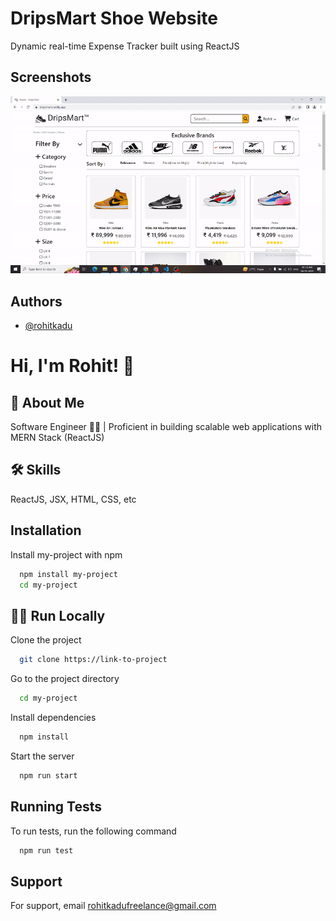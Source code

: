 
# DripsMart Shoe Website

Dynamic real-time Expense Tracker built using ReactJS


## Screenshots

![App Screenshot](https://raw.githubusercontent.com/rohitkadu/DripsMart/main/Output/dripsmart-output.gif)


## Authors

- [@rohitkadu](https://www.github.com/rohitkadu)


# Hi, I'm Rohit! 👋


## 🚀 About Me
Software Engineer 👨‍💻 | Proficient in building scalable web applications with MERN Stack (ReactJS)


## 🛠 Skills
ReactJS, JSX, HTML, CSS, etc


## Installation

Install my-project with npm

```bash
  npm install my-project
  cd my-project
```
    
## 👨‍💻 Run Locally

Clone the project

```bash
  git clone https://link-to-project
```

Go to the project directory

```bash
  cd my-project
```

Install dependencies

```bash
  npm install
```

Start the server

```bash
  npm run start
```


## Running Tests

To run tests, run the following command

```bash
  npm run test
```


## Support

For support, email rohitkadufreelance@gmail.com

